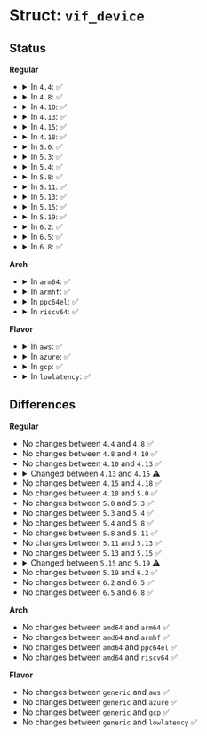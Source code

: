 # Struct: <code>vif_device</code>

## Status
<b>Regular</b>
<ul>
<li>
<details>
<summary>In <code>4.4</code>: ✅</summary>

```c
struct vif_device {
    struct net_device *dev;
    long unsigned int bytes_in;
    long unsigned int bytes_out;
    long unsigned int pkt_in;
    long unsigned int pkt_out;
    long unsigned int rate_limit;
    unsigned char threshold;
    short unsigned int flags;
    __be32 local;
    __be32 remote;
    int link;
};
```
</details>
</li>
<li>
<details>
<summary>In <code>4.8</code>: ✅</summary>

```c
struct vif_device {
    struct net_device *dev;
    long unsigned int bytes_in;
    long unsigned int bytes_out;
    long unsigned int pkt_in;
    long unsigned int pkt_out;
    long unsigned int rate_limit;
    unsigned char threshold;
    short unsigned int flags;
    __be32 local;
    __be32 remote;
    int link;
};
```
</details>
</li>
<li>
<details>
<summary>In <code>4.10</code>: ✅</summary>

```c
struct vif_device {
    struct net_device *dev;
    long unsigned int bytes_in;
    long unsigned int bytes_out;
    long unsigned int pkt_in;
    long unsigned int pkt_out;
    long unsigned int rate_limit;
    unsigned char threshold;
    short unsigned int flags;
    __be32 local;
    __be32 remote;
    int link;
};
```
</details>
</li>
<li>
<details>
<summary>In <code>4.13</code>: ✅</summary>

```c
struct vif_device {
    struct net_device *dev;
    long unsigned int bytes_in;
    long unsigned int bytes_out;
    long unsigned int pkt_in;
    long unsigned int pkt_out;
    long unsigned int rate_limit;
    unsigned char threshold;
    short unsigned int flags;
    __be32 local;
    __be32 remote;
    int link;
};
```
</details>
</li>
<li>
<details>
<summary>In <code>4.15</code>: ✅</summary>

```c
struct vif_device {
    struct net_device *dev;
    struct netdev_phys_item_id dev_parent_id;
    long unsigned int bytes_in;
    long unsigned int bytes_out;
    long unsigned int pkt_in;
    long unsigned int pkt_out;
    long unsigned int rate_limit;
    unsigned char threshold;
    short unsigned int flags;
    __be32 local;
    __be32 remote;
    int link;
};
```
</details>
</li>
<li>
<details>
<summary>In <code>4.18</code>: ✅</summary>

```c
struct vif_device {
    struct net_device *dev;
    long unsigned int bytes_in;
    long unsigned int bytes_out;
    long unsigned int pkt_in;
    long unsigned int pkt_out;
    long unsigned int rate_limit;
    unsigned char threshold;
    short unsigned int flags;
    int link;
    struct netdev_phys_item_id dev_parent_id;
    __be32 local;
    __be32 remote;
};
```
</details>
</li>
<li>
<details>
<summary>In <code>5.0</code>: ✅</summary>

```c
struct vif_device {
    struct net_device *dev;
    long unsigned int bytes_in;
    long unsigned int bytes_out;
    long unsigned int pkt_in;
    long unsigned int pkt_out;
    long unsigned int rate_limit;
    unsigned char threshold;
    short unsigned int flags;
    int link;
    struct netdev_phys_item_id dev_parent_id;
    __be32 local;
    __be32 remote;
};
```
</details>
</li>
<li>
<details>
<summary>In <code>5.3</code>: ✅</summary>

```c
struct vif_device {
    struct net_device *dev;
    long unsigned int bytes_in;
    long unsigned int bytes_out;
    long unsigned int pkt_in;
    long unsigned int pkt_out;
    long unsigned int rate_limit;
    unsigned char threshold;
    short unsigned int flags;
    int link;
    struct netdev_phys_item_id dev_parent_id;
    __be32 local;
    __be32 remote;
};
```
</details>
</li>
<li>
<details>
<summary>In <code>5.4</code>: ✅</summary>

```c
struct vif_device {
    struct net_device *dev;
    long unsigned int bytes_in;
    long unsigned int bytes_out;
    long unsigned int pkt_in;
    long unsigned int pkt_out;
    long unsigned int rate_limit;
    unsigned char threshold;
    short unsigned int flags;
    int link;
    struct netdev_phys_item_id dev_parent_id;
    __be32 local;
    __be32 remote;
};
```
</details>
</li>
<li>
<details>
<summary>In <code>5.8</code>: ✅</summary>

```c
struct vif_device {
    struct net_device *dev;
    long unsigned int bytes_in;
    long unsigned int bytes_out;
    long unsigned int pkt_in;
    long unsigned int pkt_out;
    long unsigned int rate_limit;
    unsigned char threshold;
    short unsigned int flags;
    int link;
    struct netdev_phys_item_id dev_parent_id;
    __be32 local;
    __be32 remote;
};
```
</details>
</li>
<li>
<details>
<summary>In <code>5.11</code>: ✅</summary>

```c
struct vif_device {
    struct net_device *dev;
    long unsigned int bytes_in;
    long unsigned int bytes_out;
    long unsigned int pkt_in;
    long unsigned int pkt_out;
    long unsigned int rate_limit;
    unsigned char threshold;
    short unsigned int flags;
    int link;
    struct netdev_phys_item_id dev_parent_id;
    __be32 local;
    __be32 remote;
};
```
</details>
</li>
<li>
<details>
<summary>In <code>5.13</code>: ✅</summary>

```c
struct vif_device {
    struct net_device *dev;
    long unsigned int bytes_in;
    long unsigned int bytes_out;
    long unsigned int pkt_in;
    long unsigned int pkt_out;
    long unsigned int rate_limit;
    unsigned char threshold;
    short unsigned int flags;
    int link;
    struct netdev_phys_item_id dev_parent_id;
    __be32 local;
    __be32 remote;
};
```
</details>
</li>
<li>
<details>
<summary>In <code>5.15</code>: ✅</summary>

```c
struct vif_device {
    struct net_device *dev;
    long unsigned int bytes_in;
    long unsigned int bytes_out;
    long unsigned int pkt_in;
    long unsigned int pkt_out;
    long unsigned int rate_limit;
    unsigned char threshold;
    short unsigned int flags;
    int link;
    struct netdev_phys_item_id dev_parent_id;
    __be32 local;
    __be32 remote;
};
```
</details>
</li>
<li>
<details>
<summary>In <code>5.19</code>: ✅</summary>

```c
struct vif_device {
    struct net_device *dev;
    netdevice_tracker dev_tracker;
    long unsigned int bytes_in;
    long unsigned int bytes_out;
    long unsigned int pkt_in;
    long unsigned int pkt_out;
    long unsigned int rate_limit;
    unsigned char threshold;
    short unsigned int flags;
    int link;
    struct netdev_phys_item_id dev_parent_id;
    __be32 local;
    __be32 remote;
};
```
</details>
</li>
<li>
<details>
<summary>In <code>6.2</code>: ✅</summary>

```c
struct vif_device {
    struct net_device *dev;
    netdevice_tracker dev_tracker;
    long unsigned int bytes_in;
    long unsigned int bytes_out;
    long unsigned int pkt_in;
    long unsigned int pkt_out;
    long unsigned int rate_limit;
    unsigned char threshold;
    short unsigned int flags;
    int link;
    struct netdev_phys_item_id dev_parent_id;
    __be32 local;
    __be32 remote;
};
```
</details>
</li>
<li>
<details>
<summary>In <code>6.5</code>: ✅</summary>

```c
struct vif_device {
    struct net_device *dev;
    netdevice_tracker dev_tracker;
    long unsigned int bytes_in;
    long unsigned int bytes_out;
    long unsigned int pkt_in;
    long unsigned int pkt_out;
    long unsigned int rate_limit;
    unsigned char threshold;
    short unsigned int flags;
    int link;
    struct netdev_phys_item_id dev_parent_id;
    __be32 local;
    __be32 remote;
};
```
</details>
</li>
<li>
<details>
<summary>In <code>6.8</code>: ✅</summary>

```c
struct vif_device {
    struct net_device *dev;
    netdevice_tracker dev_tracker;
    long unsigned int bytes_in;
    long unsigned int bytes_out;
    long unsigned int pkt_in;
    long unsigned int pkt_out;
    long unsigned int rate_limit;
    unsigned char threshold;
    short unsigned int flags;
    int link;
    struct netdev_phys_item_id dev_parent_id;
    __be32 local;
    __be32 remote;
};
```
</details>
</li>
</ul>
<b>Arch</b>
<ul>
<li>
<details>
<summary>In <code>arm64</code>: ✅</summary>

```c
struct vif_device {
    struct net_device *dev;
    long unsigned int bytes_in;
    long unsigned int bytes_out;
    long unsigned int pkt_in;
    long unsigned int pkt_out;
    long unsigned int rate_limit;
    unsigned char threshold;
    short unsigned int flags;
    int link;
    struct netdev_phys_item_id dev_parent_id;
    __be32 local;
    __be32 remote;
};
```
</details>
</li>
<li>
<details>
<summary>In <code>armhf</code>: ✅</summary>

```c
struct vif_device {
    struct net_device *dev;
    long unsigned int bytes_in;
    long unsigned int bytes_out;
    long unsigned int pkt_in;
    long unsigned int pkt_out;
    long unsigned int rate_limit;
    unsigned char threshold;
    short unsigned int flags;
    int link;
    struct netdev_phys_item_id dev_parent_id;
    __be32 local;
    __be32 remote;
};
```
</details>
</li>
<li>
<details>
<summary>In <code>ppc64el</code>: ✅</summary>

```c
struct vif_device {
    struct net_device *dev;
    long unsigned int bytes_in;
    long unsigned int bytes_out;
    long unsigned int pkt_in;
    long unsigned int pkt_out;
    long unsigned int rate_limit;
    unsigned char threshold;
    short unsigned int flags;
    int link;
    struct netdev_phys_item_id dev_parent_id;
    __be32 local;
    __be32 remote;
};
```
</details>
</li>
<li>
<details>
<summary>In <code>riscv64</code>: ✅</summary>

```c
struct vif_device {
    struct net_device *dev;
    long unsigned int bytes_in;
    long unsigned int bytes_out;
    long unsigned int pkt_in;
    long unsigned int pkt_out;
    long unsigned int rate_limit;
    unsigned char threshold;
    short unsigned int flags;
    int link;
    struct netdev_phys_item_id dev_parent_id;
    __be32 local;
    __be32 remote;
};
```
</details>
</li>
</ul>
<b>Flavor</b>
<ul>
<li>
<details>
<summary>In <code>aws</code>: ✅</summary>

```c
struct vif_device {
    struct net_device *dev;
    long unsigned int bytes_in;
    long unsigned int bytes_out;
    long unsigned int pkt_in;
    long unsigned int pkt_out;
    long unsigned int rate_limit;
    unsigned char threshold;
    short unsigned int flags;
    int link;
    struct netdev_phys_item_id dev_parent_id;
    __be32 local;
    __be32 remote;
};
```
</details>
</li>
<li>
<details>
<summary>In <code>azure</code>: ✅</summary>

```c
struct vif_device {
    struct net_device *dev;
    long unsigned int bytes_in;
    long unsigned int bytes_out;
    long unsigned int pkt_in;
    long unsigned int pkt_out;
    long unsigned int rate_limit;
    unsigned char threshold;
    short unsigned int flags;
    int link;
    struct netdev_phys_item_id dev_parent_id;
    __be32 local;
    __be32 remote;
};
```
</details>
</li>
<li>
<details>
<summary>In <code>gcp</code>: ✅</summary>

```c
struct vif_device {
    struct net_device *dev;
    long unsigned int bytes_in;
    long unsigned int bytes_out;
    long unsigned int pkt_in;
    long unsigned int pkt_out;
    long unsigned int rate_limit;
    unsigned char threshold;
    short unsigned int flags;
    int link;
    struct netdev_phys_item_id dev_parent_id;
    __be32 local;
    __be32 remote;
};
```
</details>
</li>
<li>
<details>
<summary>In <code>lowlatency</code>: ✅</summary>

```c
struct vif_device {
    struct net_device *dev;
    long unsigned int bytes_in;
    long unsigned int bytes_out;
    long unsigned int pkt_in;
    long unsigned int pkt_out;
    long unsigned int rate_limit;
    unsigned char threshold;
    short unsigned int flags;
    int link;
    struct netdev_phys_item_id dev_parent_id;
    __be32 local;
    __be32 remote;
};
```
</details>
</li>
</ul>

## Differences
<b>Regular</b>
<ul>
<li>
No changes between <code>4.4</code> and <code>4.8</code> ✅
</li>
<li>
No changes between <code>4.8</code> and <code>4.10</code> ✅
</li>
<li>
No changes between <code>4.10</code> and <code>4.13</code> ✅
</li>
<li>
<details>
<summary>Changed between <code>4.13</code> and <code>4.15</code> ⚠️</summary>
<ul>
<li>
<b>Field added. </b>
<code>struct netdev_phys_item_id dev_parent_id</code>
</li>
</ul>
</details>
</li>
<li>
No changes between <code>4.15</code> and <code>4.18</code> ✅
</li>
<li>
No changes between <code>4.18</code> and <code>5.0</code> ✅
</li>
<li>
No changes between <code>5.0</code> and <code>5.3</code> ✅
</li>
<li>
No changes between <code>5.3</code> and <code>5.4</code> ✅
</li>
<li>
No changes between <code>5.4</code> and <code>5.8</code> ✅
</li>
<li>
No changes between <code>5.8</code> and <code>5.11</code> ✅
</li>
<li>
No changes between <code>5.11</code> and <code>5.13</code> ✅
</li>
<li>
No changes between <code>5.13</code> and <code>5.15</code> ✅
</li>
<li>
<details>
<summary>Changed between <code>5.15</code> and <code>5.19</code> ⚠️</summary>
<ul>
<li>
<b>Field added. </b>
<code>netdevice_tracker dev_tracker</code>
</li>
</ul>
</details>
</li>
<li>
No changes between <code>5.19</code> and <code>6.2</code> ✅
</li>
<li>
No changes between <code>6.2</code> and <code>6.5</code> ✅
</li>
<li>
No changes between <code>6.5</code> and <code>6.8</code> ✅
</li>
</ul>
<b>Arch</b>
<ul>
<li>
No changes between <code>amd64</code> and <code>arm64</code> ✅
</li>
<li>
No changes between <code>amd64</code> and <code>armhf</code> ✅
</li>
<li>
No changes between <code>amd64</code> and <code>ppc64el</code> ✅
</li>
<li>
No changes between <code>amd64</code> and <code>riscv64</code> ✅
</li>
</ul>
<b>Flavor</b>
<ul>
<li>
No changes between <code>generic</code> and <code>aws</code> ✅
</li>
<li>
No changes between <code>generic</code> and <code>azure</code> ✅
</li>
<li>
No changes between <code>generic</code> and <code>gcp</code> ✅
</li>
<li>
No changes between <code>generic</code> and <code>lowlatency</code> ✅
</li>
</ul>
